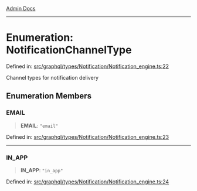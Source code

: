 [Admin Docs](/)

***

# Enumeration: NotificationChannelType

Defined in: [src/graphql/types/Notification/Notification\_engine.ts:22](https://github.com/Sourya07/talawa-api/blob/61a1911602b2f0aac7635e08ae2918f4f768e8ff/src/graphql/types/Notification/Notification_engine.ts#L22)

Channel types for notification delivery

## Enumeration Members

### EMAIL

> **EMAIL**: `"email"`

Defined in: [src/graphql/types/Notification/Notification\_engine.ts:23](https://github.com/Sourya07/talawa-api/blob/61a1911602b2f0aac7635e08ae2918f4f768e8ff/src/graphql/types/Notification/Notification_engine.ts#L23)

***

### IN\_APP

> **IN\_APP**: `"in_app"`

Defined in: [src/graphql/types/Notification/Notification\_engine.ts:24](https://github.com/Sourya07/talawa-api/blob/61a1911602b2f0aac7635e08ae2918f4f768e8ff/src/graphql/types/Notification/Notification_engine.ts#L24)
